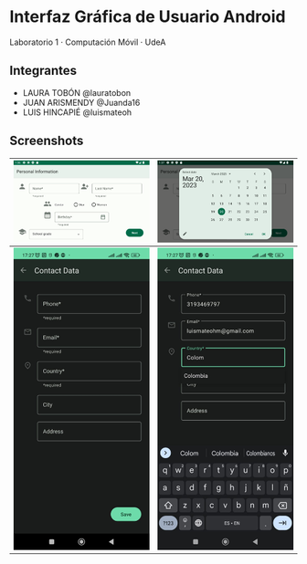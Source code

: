 # Interfaz Gráfica de Usuario Android

Laboratorio 1 · Computación Móvil · UdeA

## Integrantes
- LAURA TOBÓN 		@lauratobon
- JUAN ARISMENDY	@Juanda16
- LUIS HINCAPIÉ		@luismateoh

## Screenshots
|![contact-data-1](screenshots/personal-activity-1.png)| ![contact-data-2](screenshots/personal-activity-2.png) |
|---|--------------------------------------------------------|
|![contact-data-1](screenshots/contact-data-1.jpeg)| ![contact-data-2](screenshots/contact-data-2.jpeg)     |